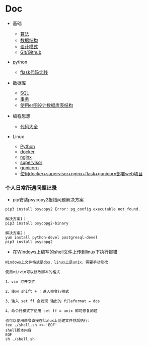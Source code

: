 # Doc

+ 基础
   + [算法](基础/算法/home.md)
   + [数据结构](基础/数据结构/home.md)
   + [设计模式](基础/设计模式/home.md)
   + [Git/Github](基础/Git.md)

+ python
   + [flask代码实践](https://github.com/shiyangqin/Qinsy/tree/master/flask_test)

+ 数据库
   + [SQL](数据库/SQL.md)
   + [事务](数据库/事务.md)
   + [使用er图设计数据库表结构](数据库/使用er图设计创建数据库.md)

+ 编程思想
   + [代码大全](编程思想/代码大全/代码大全.md)

+ Linux
   + [Python](Linux/Python.md)
   + [docker](Linux/docker.md)
   + [nginx](Linux/nginx.md)
   + [supervisor](Linux/supervisor.md)
   + [gunicorn](Linux/gunicorn.md)
   + [使用docker+supervisor+nginx+flask+gunicorn部署web项目](Linux/使用docker+supervisor+nginx+flask+gunicorn部署web项目.md)

### 个人日常所遇问题记录

+ pip安装psycopy2报错问题解决方案
```
pip3 install psycopy2 Error: pg_config executable not found.

解决方案1：
pip3 install psycopg2-binary

解决方案2：
yum install python-devel postgresql-devel
pip3 install psycopg2
```

+ 在Windows上编写的shell文件上传到linux下执行报错
```
Windows上文件格式是dos，linux上是unix，需要手动修改

使用vi/vim可以修改脚本的格式

1、vim 打开文件

2、使用 shift + ：进入命令行模式 

3、输入 set ff 会发现 输出的 fileformat = dos 

4、命令行模式下使用 set ff = unix 即可修复问题

也可以使用命令直接在linux上创建文件然后执行:
tee ./shell.sh <<-'EOF'
shell脚本内容
EOF
sh ./shell.sh
```
